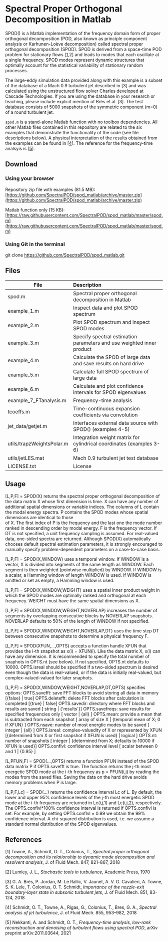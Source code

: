 # Spectral Proper Orthogonal Decomposition in Matlab
SPOD() is a Matlab implementation of the frequency domain form of proper orthogonal decomposition (POD, also known as principle component analysis or Karhunen-Loève decomposition) called spectral proper orthogonal decomposition (SPOD). SPOD is derived from a space-time POD problem for stationary flows [[1](https://arxiv.org/abs/1708.04393),2] and leads to modes that each oscillate at a single frequency. SPOD modes represent dynamic structures that optimally account for the statistical variability of stationary random processes.

The large-eddy simulation data provided along with this example is a subset of the database of a Mach 0.9 turbulent jet described in [3] and was calculated using the unstructured flow solver Charles developed at Cascade Technologies. If you are using the database in your research or teaching, please include explicit mention of Brès et al. [3]. The test database consists of 5000 snapshots of the symmetric component (m=0) of a round turbulent jet. 

`spod.m` is a stand-alone Matlab function with no toolbox dependencies. All other Matlab files contained in this repository are related to the six examples that demonstrate the functionality of the code (see file descriptions below). A physical interpretation of the results obtained from the examples can be found in [[4](https://arxiv.org/abs/1711.06296)]. The reference for the frequency-time analsyis is [[5](https://arxiv.org/abs/2011.03644)].
## Download

### Using your browser

Repository zip file with examples (81.5 MB): [https://github.com/SpectralPOD/spod_matlab/archive/master.zip](https://github.com/SpectralPOD/spod_matlab/archive/master.zip)

Matlab function only (15 KB): [https://raw.githubusercontent.com/SpectralPOD/spod_matlab/master/spod.m](https://raw.githubusercontent.com/SpectralPOD/spod_matlab/master/spod.m)

### Using Git in the terminal
git clone https://github.com/SpectralPOD/spod_matlab.git

## Files
| File        |     Description     |
| ------------- |:-------------|
| spod.m | Spectral proper orthogonal decomposition in Matlab | 
| example_1.m | Inspect data and plot SPOD spectrum | 
| example_2.m | Plot SPOD spectrum and inspect SPOD modes | 
| example_3.m | Specify spectral estimation parameters and use weighted inner product | 
| example_4.m | Calculate the SPOD of large data and save results on hard drive | 
| example_5.m | Calculate full SPOD spectrum of large data | 
| example_6.m | Calculate and plot confidence intervals for SPOD eigenvalues | 
| example_7_FTanalysis.m | Frequency-time analysis | 
| tcoeffs.m | Time-continuous expansion coefficients via convolution | 
| jet_data/getjet.m | Interfaces external data source with SPOD() (examples 4-5) | 
| utils/trapzWeightsPolar.m | Integration weight matrix for cylindrical coordinates (examples 3-6) | 
| utils/jetLES.mat | Mach 0.9 turbulent jet test database | 
| LICENSE.txt | License | 

## Usage
  [L,P,F] = SPOD(X) returns the spectral proper orthogonal decomposition
  of the data matrix X whose first dimension is time. X can have any
  number of additional spatial dimensions or variable indices.
  The columns of L contain the modal energy spectra. P contains the SPOD
  modes whose spatial dimensions are identical to those  
  of X. The first index of P is the frequency and
  the last one the mode number ranked in descending order 
  by modal energy. F is the frequency vector. If DT is not specified, a
  unit frequency sampling is assumed. For real-valued data, one-sided spectra
  are returned. Although SPOD(X) automatically chooses default spectral 
  estimation parameters, it is strongly encouraged to manually specify
  problem-dependent parameters on a case-to-case basis.

  [L,P,F] = SPOD(X,WINDOW) uses a temporal window. If WINDOW is a vector, X
  is divided into segments of the same length as WINDOW. Each segment is
  then weighted (pointwise multiplied) by WINDOW. If WINDOW is a scalar,
  a Hamming window of length WINDOW is used. If WINDOW is omitted or set
  as empty, a Hamming window is used.

  [L,P,F] = SPOD(X,WINDOW,WEIGHT) uses a spatial inner product weight in
  which the SPOD modes are optimally ranked and orthogonal at each
  frequency. WEIGHT must have the same spatial dimensions as X. 

  [L,P,F] = SPOD(X,WINDOW,WEIGHT,NOVERLAP) increases the number of
  segments by overlapping consecutive blocks by NOVERLAP snapshots.
  NOVERLAP defaults to 50% of the length of WINDOW if not specified. 

  [L,P,F] = SPOD(X,WINDOW,WEIGHT,NOVERLAP,DT) uses the time step DT
  between consecutive snapshots to determine a physical frequency F. 

  [L,P,F] = SPOD(XFUN,...,OPTS) accepts a function handle XFUN that 
  provides the i-th snapshot as x(i) = XFUN(i). Like the data matrix X, x(i) can 
  have any dimension. It is recommended to specify the total number of 
  snaphots in OPTS.nt (see below). If not specified, OPTS.nt defaults to 10000.
  OPTS.isreal should be specified if a two-sided spectrum is desired even
  though the data is real-valued, or if the data is initially real-valued, 
  but complex-valued-valued for later snaphots.

  [L,P,F] = SPOD(X,WINDOW,WEIGHT,NOVERLAP,DT,OPTS) specifies options:
  OPTS.savefft: save FFT blocks to avoid storing all data in memory [{false} | true]
  OPTS.deletefft: delete FFT blocks after calculation is completed [{true} | false]
  OPTS.savedir: directory where FFT blocks and results are saved [ string | {'results'}]
  OPTS.savefreqs: save results for specified frequencies only [ vector | {all} ]
  OPTS.mean: provide a mean that is subtracted from each snapshot [ array of size X | {temporal mean of X; 0 if XFUN} ]
  OPTS.nsave: number of most energtic modes to be saved [ integer | {all} ]
  OPTS.isreal: complex-valuedity of X or represented by XFUN [{determined from X or first snapshot if XFUN is used} | logical ]
  OPTS.nt: number of snapshots [ integer | {determined from X; defaults to 10000 if XFUN is used}]
  OPTS.conflvl: confidence interval level [ scalar between 0 and 1 | {0.95} ]

  [L,PFUN,F] = SPOD(...,OPTS) returns a function PFUN instead of the SPOD
  data matrix P if OPTS.savefft is true. The function returns the j-th
  most energetic SPOD mode at the i-th frequency as p = PFUN(i,j) by
  reading the modes from the saved files. Saving the data on the hard
  drive avoids memory problems when P is large.

  [L,P,F,Lc] = SPOD(...) returns the confidence interval Lc of L. By
  default, the lower and upper 95% confidence levels of the j-th
  most energetic SPOD mode at the i-th frequency are returned in
  Lc(i,j,1) and Lc(i,j,2), respectively. The OPTS.conflvl*100% confidence
  interval is returned if OPTS.conflvl is set. For example, by setting 
  OPTS.conflvl = 0.99 we obtain the 99% confidence interval. A 
  chi-squared distribution is used, i.e. we assume a standard normal 
  distribution of the SPOD eigenvalues.

## References
[1] Towne, A., Schmidt, O. T., Colonius, T., *Spectral proper orthogonal decomposition and its relationship to dynamic mode decomposition and resolvent analysis*, J. of Fluid Mech. 847, 821–867, 2018

[2] Lumley, J. L., *Stochastic tools in turbulence*, Academic Press, 1970

[3] G. A. Brès, P. Jordan, M. Le Rallic, V. Jaunet, A. V. G. Cavalieri, A. Towne, S. K. Lele, T. Colonius, O. T. Schmidt,  *Importance of the nozzle-exit boundary-layer state in subsonic turbulent jets*, J. of Fluid Mech. 851, 83-124, 2018

[4] Schmidt, O. T., Towne, A., Rigas, G.,  Colonius, T., Bres, G. A., *Spectral analysis of jet turbulence*, J. of Fluid Mech. 855, 953–982, 2018

[5] Nekkanti, A. and Schmidt, O. T., *Frequency-time analysis, low-rank reconstruction and denoising of turbulent flows using spectral POD*, arXiv preprint arXiv:2011.03644, 2021
